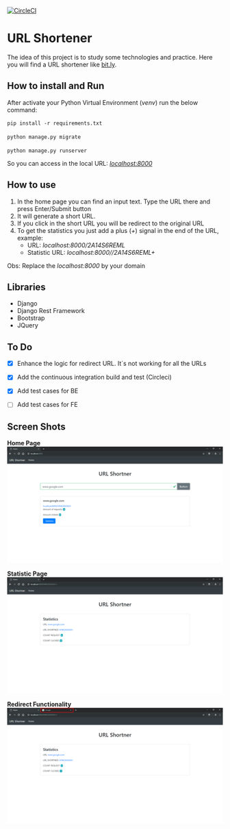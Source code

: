 [![CircleCI](https://circleci.com/gh/fabinhojorge/urlshortener.svg?style=svg)](https://circleci.com/gh/fabinhojorge/urlshortener)

# URL Shortener

The idea of this project is to study some technologies and practice. Here you will find a URL shortener like [bit.ly](http://bit.ly).

## How to install and Run
After activate your Python Virtual Environment (_venv_) run the below command:

```
pip install -r requirements.txt

python manage.py migrate

python manage.py runserver
```

So you can access in the local URL: _[localhost:8000](localhost:8000/)_


## How to use
1. In the home page you can find an input text. Type the URL there and press Enter/Submit button
2. It will generate a short URL. 
3. If you click in the short URL you will be redirect to the original URL
4. To get the statistics you just add a plus (_+_) signal in the end of the URL, example:
    * URL: _localhost:8000/2A14S6REML_
    * Statistic URL: _localhost:8000//2A14S6REML+_

Obs: Replace the _localhost:8000_ by your domain


## Libraries
* Django
* Django Rest Framework
* Bootstrap
* JQuery


## To Do
* [X] Enhance the logic for redirect URL. It´s not working for all the URLs
* [X] Add the continuous integration build and test (Circleci)
* [X] Add test cases for BE
* [ ] Add test cases for FE


## Screen Shots

__Home Page__
![Home page](project_assets/home_page.png)

__Statistic Page__
![Statistic page](project_assets/statistic.png)

__Redirect Functionality__
![Redirect functionality](project_assets/redirect_functionality.png)

